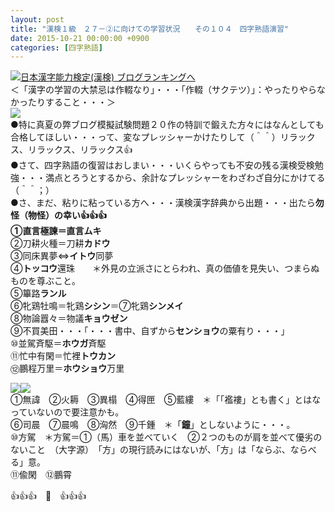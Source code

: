 ```yaml
---
layout: post
title: "漢検１級　２７－②に向けての学習状況　　その１０４　四字熟語演習"
date: 2015-10-21 00:00:00 +0900
categories: [四字熟語]
---
```


[![](/syuusyuu9701/assets/images/漢検１級-２７－②に向けての学習状況-その１０４-四字熟語演習-br_c_3028_1.gif)](http://blog.with2.net/link.php?1659096:3028 "日本漢字能力検定(漢検) ブログランキングへ")[日本漢字能力検定(漢検) ブログランキングへ](http://blog.with2.net/link.php?1659096:3028)  
＜「漢字の学習の大禁忌は作輟なり」・・・「作輟（サクテツ）」：やったりやらなかったりすること・・・＞  
![](/syuusyuu9701/assets/images/漢検１級-２７－②に向けての学習状況-その１０４-四字熟語演習-2bab43895007e930b85f441272c5ef5c.jpg)  
●特に真夏の弊ブログ模擬試験問題２０作の特訓で鍛えた方々にはなんとしても合格してほしい・・・って、変なプレッシャーかけたりして（＾＾）リラックス、リラックス、リラックス👍  
●さて、四字熟語の復習はおしまい・・・いくらやっても不安の残る漢検受検勉強・・・満点とろうとするから、余計なプレッシャーをわざわざ自分にかけてる（＾＾；）  
●さ、まだ、粘りに粘っている方へ・・・漢検漢字辞典から出題・・・出たら**勿怪（物怪）**の幸い👍👍👍  
①直言極諫＝直言**ムキ**  
②刀耕火種＝刀耕**カドウ**  
③同床異夢⇔**イトウ**同夢  
④**トッコウ**還珠　　＊外見の立派さにとらわれ、真の価値を見失い、つまらぬものを尊ぶこと。  
⑤篳路**ランル**  
⑥牝鶏牡鳴＝牝鶏**シシン**＝⑦牝鶏**シンメイ**  
⑧物論囂々＝物議**キョウゼン**  
⑨不買美田・・・「・・・書中、自ずから**センショウ**の粟有り・・・」  
⑩並駕斉駆＝**ホウガ**斉駆  
⑪忙中有閑＝忙裡**トウカン**  
⑫鵬程万里＝**ホウショウ**万里  
  
![](/syuusyuu9701/assets/images/漢検１級-２７－②に向けての学習状況-その１０４-四字熟語演習-c3fcaa6bc42c7e768faab0a36c952746.jpg)![](/syuusyuu9701/assets/images/漢検１級-２７－②に向けての学習状況-その１０４-四字熟語演習-55d79a60a709da4ed4cf58bf2871cd15.jpg)  
①無諱　②火耨　③異榻　④得匣　⑤藍縷　＊「「襤褸」とも書く」とはなっていないので要注意かも。  
⑥司晨　⑦晨鳴　⑧洶然　⑨千鍾　＊「**鐘**」としないように・・・。  
⑩方駕　＊方駕＝①（馬）車を並べていく　②２つのものが肩を並べて優劣のないこと　（大字源）　「方」の現行読みにはないが、「方」は「ならぶ、ならべる」意。  
⑪偸閑　⑫鵬霄  
  
👍👍👍　🐑　👍👍👍
